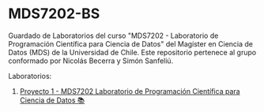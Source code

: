 # MDS7202-BS
Guardado de Laboratorios del curso "MDS7202 - Laboratorio de Programación Científica para Ciencia de Datos" del Magíster en Ciencia de Datos (MDS) de la Universidad de Chile. Este repositorio pertenece al grupo conformado por Nicolás Becerra y Simón Sanfeliú.

Laboratorios:
1. [Proyecto 1 - MDS7202 Laboratorio de Programación Científica para Ciencia de Datos 📚](https://github.com/SimonSanfeliu/MDS7202-BS/tree/Proyecto-1/Proyecto1)
